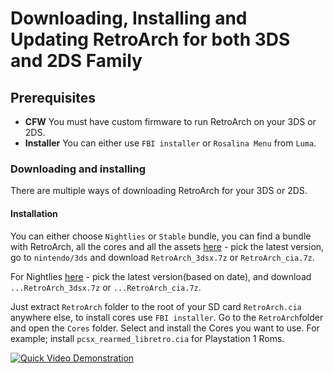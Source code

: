 # Downloading, Installing and Updating RetroArch for both 3DS and 2DS Family

## Prerequisites

- **CFW** You must have custom firmware to run RetroArch on your 3DS or 2DS.
- **Installer** You can either use `FBI installer` or `Rosalina Menu` from `Luma`.

### Downloading and installing

There are multiple ways of downloading RetroArch for your 3DS or 2DS.

#### Installation

You can either choose `Nightlies` or `Stable` bundle, you can find a bundle with RetroArch, all the cores and all the assets [here](https://buildbot.libretro.com/stable/) - pick the latest version, go to `nintendo/3ds` and download `RetroArch_3dsx.7z` or `RetroArch_cia.7z`.

For Nightlies [here](http://buildbot.libretro.com/nightly/nintendo/3ds/) - pick the latest version(based on date), and download `...RetroArch_3dsx.7z` or `...RetroArch_cia.7z`.

Just extract `RetroArch` folder to the root of your SD card `RetroArch.cia` anywhere else, to install cores use `FBI installer`. Go to the `RetroArch`folder and open the `Cores` folder. Select and install the Cores you want to use. For example; install `pcsx_rearmed_libretro.cia` for Playstation 1 Roms.

[![Quick Video Demonstration](http://img.youtube.com/vi/4TnjFE9t1a4/0.jpg)](http://www.youtube.com/watch?v=4TnjFE9t1a4)